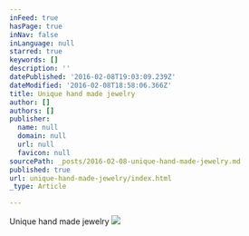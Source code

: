 ```yaml
---
inFeed: true
hasPage: true
inNav: false
inLanguage: null
starred: true
keywords: []
description: ''
datePublished: '2016-02-08T19:03:09.239Z'
dateModified: '2016-02-08T18:58:06.366Z'
title: Unique hand made jewelry
author: []
authors: []
publisher:
  name: null
  domain: null
  url: null
  favicon: null
sourcePath: _posts/2016-02-08-unique-hand-made-jewelry.md
published: true
url: unique-hand-made-jewelry/index.html
_type: Article

---
```

Unique hand made jewelry
![](https://the-grid-user-content.s3-us-west-2.amazonaws.com/e79085dc-3638-4572-b2c9-5f02dc5e7d93.jpg)